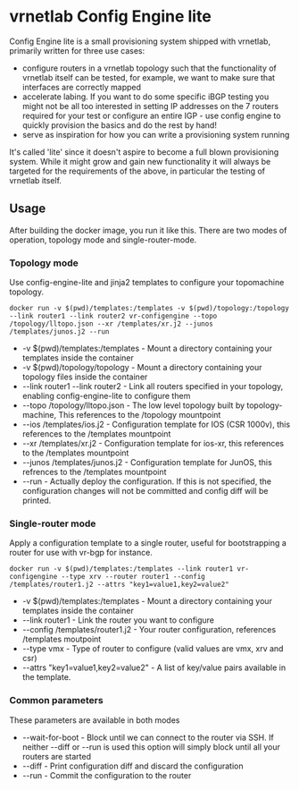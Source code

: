 vrnetlab Config Engine lite
===========================
Config Engine lite is a small provisioning system shipped with vrnetlab,
primarily written for three use cases:

 * configure routers in a vrnetlab topology such that the functionality of
   vrnetlab itself can be tested, for example, we want to make sure that
   interfaces are correctly mapped
 * accelerate labing. If you want to do some specific iBGP testing you might
   not be all too interested in setting IP addresses on the 7 routers required
   for your test or configure an entire IGP - use config engine to quickly
   provision the basics and do the rest by hand!
 * serve as inspiration for how you can write a provisioning system running

It's called 'lite' since it doesn't aspire to become a full blown provisioning
system. While it might grow and gain new functionality it will always be
targeted for the requirements of the above, in particular the testing of
vrnetlab itself.

Usage
-----
After building the docker image, you run it like this. There are two modes of operation, topology mode and single-router-mode. 


### Topology mode
Use config-engine-lite and jinja2 templates to configure your topomachine topology.
```
docker run -v $(pwd)/templates:/templates -v $(pwd)/topology:/topology --link router1 --link router2 vr-configengine --topo /topology/lltopo.json --xr /templates/xr.j2 --junos /templates/junos.j2 --run
```

 * -v $(pwd)/templates:/templates - Mount a directory containing your templates inside the container
 * -v $(pwd)/topology/topology - Mount a directory containing your topology files inside the container
 * --link router1 --link router2 - Link all routers specified in your topology, enabling config-engine-lite to configure them
 * --topo /topology/lltopo.json - The low level topology built by topology-machine, This references to the /topology mountpoint
 * --ios /templates/ios.j2 - Configuration template for IOS (CSR 1000v), this references to the /templates mountpoint
 * --xr /templates/xr.j2 - Configuration template for ios-xr, this references to the /templates mountpoint
 * --junos /templates/junos.j2 - Configuration template for JunOS, this refrences to the /templates mountpoint
 * --run - Actually deploy the configuration. If this is not specified, the configuration changes will not be committed and config diff will be printed.

### Single-router mode
Apply a configuration template to a single router, useful for bootstrapping a router for use with vr-bgp for instance.
```
docker run -v $(pwd)/templates:/templates --link router1 vr-configengine --type xrv --router router1 --config /templates/router1.j2 --attrs "key1=value1,key2=value2"
```
 * -v $(pwd)/templates:/templates - Mount a directory containing your templates inside the container
 * --link router1 - Link the router you want to configure
 * --config /templates/router1.j2 - Your router configuration, references /templates moutpoint
 * --type vmx - Type of router to configure (valid values are vmx, xrv and csr)
 * --attrs "key1=value1,key2=value2" - A list of key/value pairs available in the template.

### Common parameters
These parameters are available in both modes
 * --wait-for-boot - Block until we can connect to the router via SSH. If neither --diff or --run is used this option will simply block until all your routers are started
 * --diff - Print configuration diff and discard the configuration
 * --run - Commit the configuration to the router
